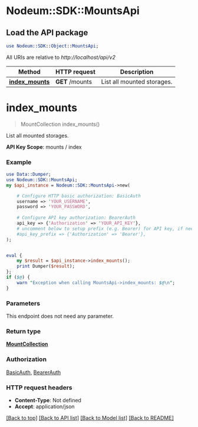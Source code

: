 # Nodeum::SDK::MountsApi

## Load the API package
```perl
use Nodeum::SDK::Object::MountsApi;
```

All URIs are relative to *http://localhost/api/v2*

Method | HTTP request | Description
------------- | ------------- | -------------
[**index_mounts**](MountsApi.md#index_mounts) | **GET** /mounts | List all mounted storages.


# **index_mounts**
> MountCollection index_mounts()

List all mounted storages.

**API Key Scope**: mounts / index

### Example 
```perl
use Data::Dumper;
use Nodeum::SDK::MountsApi;
my $api_instance = Nodeum::SDK::MountsApi->new(

    # Configure HTTP basic authorization: BasicAuth
    username => 'YOUR_USERNAME',
    password => 'YOUR_PASSWORD',
    
    # Configure API key authorization: BearerAuth
    api_key => {'Authorization' => 'YOUR_API_KEY'},
    # uncomment below to setup prefix (e.g. Bearer) for API key, if needed
    #api_key_prefix => {'Authorization' => 'Bearer'},
);


eval { 
    my $result = $api_instance->index_mounts();
    print Dumper($result);
};
if ($@) {
    warn "Exception when calling MountsApi->index_mounts: $@\n";
}
```

### Parameters
This endpoint does not need any parameter.

### Return type

[**MountCollection**](MountCollection.md)

### Authorization

[BasicAuth](../README.md#BasicAuth), [BearerAuth](../README.md#BearerAuth)

### HTTP request headers

 - **Content-Type**: Not defined
 - **Accept**: application/json

[[Back to top]](#) [[Back to API list]](../README.md#documentation-for-api-endpoints) [[Back to Model list]](../README.md#documentation-for-models) [[Back to README]](../README.md)

